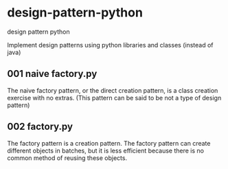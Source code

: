 # design-pattern-python

design pattern python

Implement design patterns using python libraries and classes (instead of java)

## 001 naive factory.py

The naive factory pattern, or the direct creation pattern, is a class creation exercise with no extras. (This pattern can be said to be not a type of design pattern)

## 002 factory.py

The factory pattern is a creation pattern. The factory pattern can create different objects in batches, but it is less efficient because there is no common method of reusing these objects.
